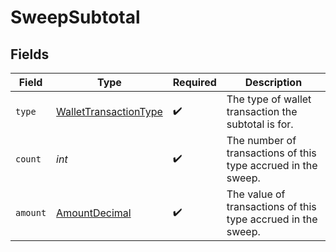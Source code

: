# SweepSubtotal


## Fields

| Field                                                                     | Type                                                                      | Required                                                                  | Description                                                               |
| ------------------------------------------------------------------------- | ------------------------------------------------------------------------- | ------------------------------------------------------------------------- | ------------------------------------------------------------------------- |
| `type`                                                                    | [WalletTransactionType](../../models/components/WalletTransactionType.md) | :heavy_check_mark:                                                        | The type of wallet transaction the subtotal is for.                       |
| `count`                                                                   | *int*                                                                     | :heavy_check_mark:                                                        | The number of transactions of this type accrued in the sweep.             |
| `amount`                                                                  | [AmountDecimal](../../models/components/AmountDecimal.md)                 | :heavy_check_mark:                                                        | The value of transactions of this type accrued in the sweep.              |